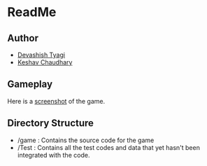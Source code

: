# ReadMe

## Author
* [Devashish Tyagi](cs5090240@cse.iitd.ac.in)
* [Keshav Chaudhary](cs5090244@cse.iitd.ac.in)
	  
## Gameplay
Here is a [screenshot](http://www.flickr.com/photos/98244014@N03/10686193396/ "Title") of the game.

## Directory Structure
* /game : Contains the source code for the game
* /Test : Contains all the test codes and data that yet hasn't been integrated with the code.

